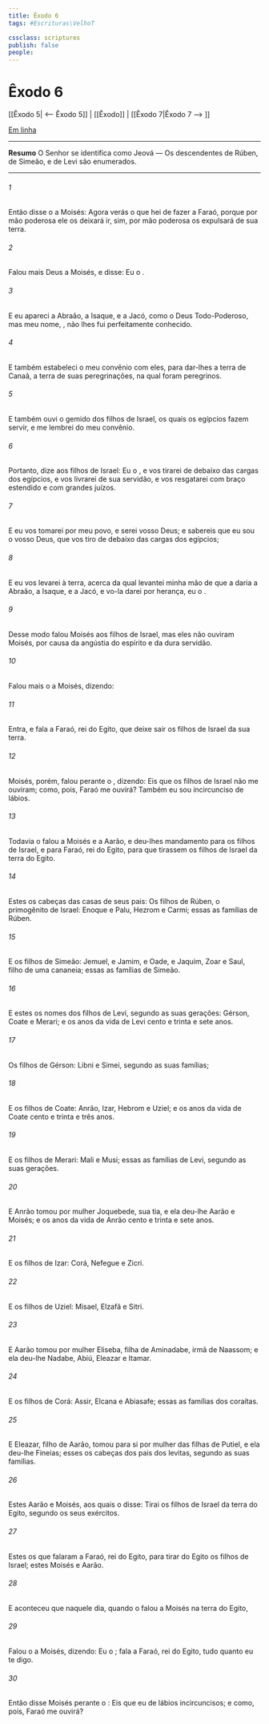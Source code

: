```yaml
---
title: Êxodo 6
tags: #Escrituras\VelhoT

cssclass: scriptures
publish: false
people:
---
```


# Êxodo 6
[[Êxodo 5| <-- Êxodo 5]] | [[Êxodo]] | [[Êxodo 7|Êxodo 7 --> ]]

[Em linha](https://churchofjesuschrist.org/study/scriptures/ot/ex/6?lang=por)

---
__Resumo__
O Senhor se identifica como Jeová — Os descendentes de Rúben, de Simeão, e de Levi são enumerados.

---
###### 1 
Então disse o  a Moisés: Agora verás o que hei de fazer a Faraó, porque por mão poderosa ele os deixará ir, sim, por mão poderosa os expulsará de sua terra.

###### 2 
Falou mais Deus a Moisés, e disse: Eu  o .

###### 3 
E eu apareci a Abraão, a Isaque, e a Jacó, como o Deus Todo-Poderoso, mas  meu nome, , não lhes fui perfeitamente conhecido.

###### 4 
E também estabeleci o meu convênio com eles, para dar-lhes a terra de Canaã, a terra de suas peregrinações, na qual foram peregrinos.

###### 5 
E também ouvi o gemido dos filhos de Israel, os quais os egípcios fazem servir, e me lembrei do meu convênio.

###### 6 
Portanto, dize aos filhos de Israel: Eu  o , e vos tirarei de debaixo das cargas dos egípcios, e vos livrarei de sua servidão, e vos resgatarei com braço estendido e com grandes juízos.

###### 7 
E eu vos tomarei por meu povo, e serei vosso Deus; e sabereis que eu sou o  vosso Deus, que vos tiro de debaixo das cargas dos egípcios;

###### 8 
E eu vos levarei à terra, acerca da qual levantei minha mão  de que a daria a Abraão, a Isaque, e a Jacó, e vo-la darei por herança, eu o .

###### 9 
Desse modo falou Moisés aos filhos de Israel, mas eles não ouviram Moisés, por causa da angústia do espírito e da dura servidão.

###### 10 
Falou mais o  a Moisés, dizendo:

###### 11 
Entra, e fala a Faraó, rei do Egito, que deixe sair os filhos de Israel da sua terra.

###### 12 
Moisés, porém, falou perante o , dizendo: Eis que os filhos de Israel não me ouviram; como, pois, Faraó me ouvirá? Também eu sou incircunciso de lábios.

###### 13 
Todavia o  falou a Moisés e a Aarão, e deu-lhes mandamento para os filhos de Israel, e para Faraó, rei do Egito, para que tirassem os filhos de Israel da terra do Egito.

###### 14 
Estes  os cabeças das casas de seus pais: Os filhos de Rúben, o primogênito de Israel: Enoque e Palu, Hezrom e Carmi; essas  as famílias de Rúben.

###### 15 
E os filhos de Simeão: Jemuel, e Jamim, e Oade, e Jaquim, Zoar e Saul, filho de uma cananeia; essas  as famílias de Simeão.

###### 16 
E estes  os nomes dos filhos de Levi, segundo as suas gerações: Gérson, Coate e Merari; e os anos da vida de Levi  cento e trinta e sete anos.

###### 17 
Os filhos de Gérson: Libni e Simei, segundo as suas famílias;

###### 18 
E os filhos de Coate: Anrão, Izar, Hebrom e Uziel; e os anos da vida de Coate  cento e trinta e três anos.

###### 19 
E os filhos de Merari: Mali e Musi; essas  as famílias de Levi, segundo as suas gerações.

###### 20 
E Anrão tomou por mulher Joquebede, sua tia, e ela deu-lhe Aarão e Moisés; e os anos da vida de Anrão  cento e trinta e sete anos.

###### 21 
E os filhos de Izar: Corá, Nefegue e Zicri.

###### 22 
E os filhos de Uziel: Misael, Elzafã e Sitri.

###### 23 
E Aarão tomou por mulher Eliseba, filha de Aminadabe, irmã de Naassom; e ela deu-lhe Nadabe, Abiú, Eleazar e Itamar.

###### 24 
E os filhos de Corá: Assir, Elcana e Abiasafe; essas  as famílias dos coraítas.

###### 25 
E Eleazar, filho de Aarão, tomou para si por mulher  das filhas de Putiel, e ela deu-lhe Fineias; esses  os cabeças dos pais dos levitas, segundo as suas famílias.

###### 26 
Estes  Aarão e Moisés, aos quais o  disse: Tirai os filhos de Israel da terra do Egito, segundo os seus exércitos.

###### 27 
Estes  os que falaram a Faraó, rei do Egito, para tirar do Egito os filhos de Israel; estes  Moisés e Aarão.

###### 28 
E aconteceu que naquele dia, quando o  falou a Moisés na terra do Egito,

###### 29 
Falou o  a Moisés, dizendo: Eu  o ; fala a Faraó, rei do Egito, tudo quanto eu te digo.

###### 30 
Então disse Moisés perante o : Eis que eu  de lábios incircuncisos; e como, pois, Faraó me ouvirá?

